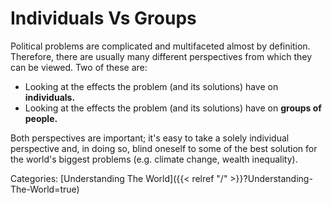 # Individuals Vs Groups

Political problems are complicated and multifaceted almost by definition.
Therefore, there are usually many different perspectives from which they can
be viewed. Two of these are:

 - Looking at the effects the problem (and its solutions) have on
   **individuals.**
 - Looking at the effects the problem (and its solutions) have on **groups of
   people.**

Both perspectives are important; it's easy to take a solely individual
perspective and, in doing so, blind oneself to some of the best solution for
the world's biggest problems (e.g. climate change, wealth inequality).

Categories: [Understanding The World]({{< relref "/" >}}?Understanding-The-World=true)